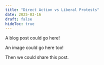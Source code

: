 ```yaml
---
title: "Direct Action vs Liberal Protests"
date: 2025-03-16
draft: false
hideToc: true
---
```


A blog post could go here!

An image could go here too!

Then we could share this post.
